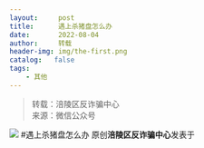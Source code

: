 ```yaml
---
layout:     post
title:      遇上杀猪盘怎么办
date:       2022-08-04
author:     转载
header-img: img/the-first.png
catalog:   false
tags:
    - 其他
---
```


<blockquote><p>转载：涪陵区反诈骗中心<br>
来源：微信公众号</p></blockquote>

![]({{site.baseurl}}/postimg/nM8NWwbNctiaMVsKtKtwicBVocBJLQ8mG07uzP5jWSr6nScXxa3KznTwI974pbkMcppALe4pRPxm9bwIFEjtZNzw.jpeg)
#遇上杀猪盘怎么办
原创**涪陵区反诈骗中心**发表于
